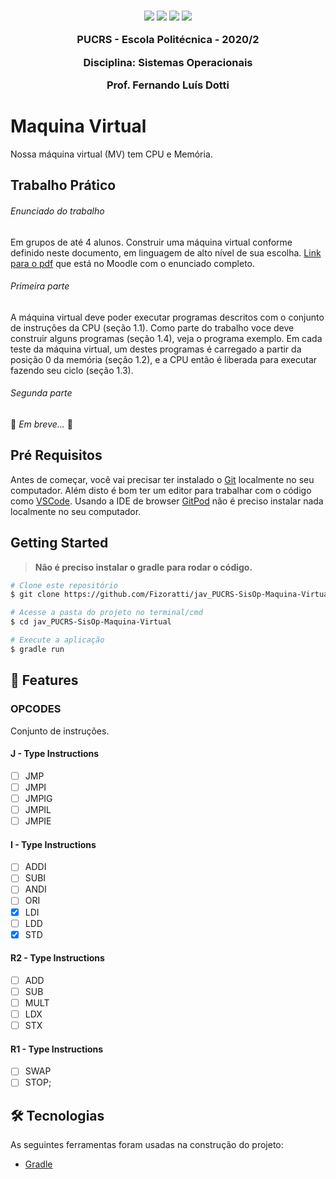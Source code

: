 

<h3 align="center">
  <img src="https://img.shields.io/badge/platform-windows%20%7C%20linux%20%7C%20macos-blue" />
  <img src="https://img.shields.io/badge/java-%3E%3D13.0.0-blue" />
  <img src="https://img.shields.io/badge/gradle-6.1.1-blue" />
  <img src="https://img.shields.io/badge/Gitpod-ready--to--code-blue?logo=gitpod)](https://gitpod.io/#https://github.com/Fizoratti/jav_PUCRS-SisOp-Maquina-Virtual" />
  <p></p>
  <p align="center">PUCRS - Escola Politécnica - 2020/2</p>
  <p align="center">Disciplina: Sistemas Operacionais</p>
  <p align="center">Prof. Fernando Luís Dotti</p>
</h3>

# Maquina Virtual

Nossa máquina virtual (MV) tem CPU e Memória.

## Trabalho Prático

###### Enunciado do trabalho
Em grupos de até 4 alunos. Construir uma máquina virtual conforme definido neste documento, em linguagem de alto nível de sua escolha. [Link para o pdf](https://moodle.pucrs.br/pluginfile.php/2996451/mod_resource/content/11/TrabalhoSO2020-2-VM-Fase1.pdf) que está no Moodle com o enunciado completo.

###### Primeira parte

 A máquina virtual deve poder executar programas descritos com o conjunto de instruções da CPU (seção 1.1). 
 Como parte do trabalho voce deve construir alguns programas (seção 1.4), veja o programa exemplo. 
 Em cada teste da máquina virtual, um destes programas é carregado a partir da posição 0 da memória (seção 1.2), e a CPU então é liberada para executar fazendo seu ciclo (seção 1.3).

###### Segunda parte

🚧 *Em breve...* 🚧

## Pré Requisitos

Antes de começar, você vai precisar ter instalado o [Git](https://git-scm.com) localmente no seu computador. 
Além disto é bom ter um editor para trabalhar com o código como [VSCode](https://code.visualstudio.com/).
Usando a IDE de browser [GitPod](https://gitpod.io/) não é preciso instalar nada localmente no seu computador.

## Getting Started

> **Não é preciso instalar o gradle para rodar o código.**

```bash
# Clone este repositório
$ git clone https://github.com/Fizoratti/jav_PUCRS-SisOp-Maquina-Virtual/

# Acesse a pasta do projeto no terminal/cmd
$ cd jav_PUCRS-SisOp-Maquina-Virtual

# Execute a aplicação
$ gradle run
```

## 🚀 Features

### OPCODES

Conjunto de instruções.

#### J - Type Instructions

- [ ] JMP
- [ ] JMPI
- [ ] JMPIG
- [ ] JMPIL
- [ ] JMPIE

#### I - Type Instructions

- [ ] ADDI
- [ ] SUBI
- [ ] ANDI
- [ ] ORI
- [x] LDI
- [ ] LDD
- [x] STD

#### R2 - Type Instructions

- [ ] ADD
- [ ] SUB
- [ ] MULT
- [ ] LDX
- [ ] STX

#### R1 - Type Instructions

- [ ] SWAP
- [ ] STOP;

## 🛠 Tecnologias

As seguintes ferramentas foram usadas na construção do projeto:

- [Gradle](https://gradle.org/install/)


